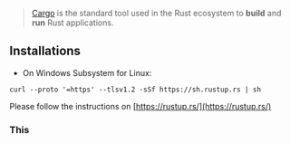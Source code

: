 > [Cargo](https://doc.rust-lang.org/cargo/) is the standard tool used in the Rust ecosystem to **build** and **run** Rust applications.


## Installations

- On Windows Subsystem for Linux:
```shell
curl --proto '=https' --tlsv1.2 -sSf https://sh.rustup.rs | sh
```

 Please follow the instructions on [https://rustup.rs/](https://rustup.rs/)


### This 